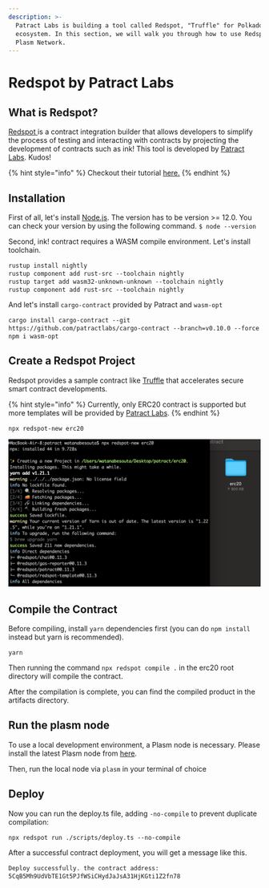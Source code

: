 ```yaml
---
description: >-
  Patract Labs is building a tool called Redspot, "Truffle" for Polkadot
  ecosystem. In this section, we will walk you through how to use Redspot on
  Plasm Network.
---
```


# Redspot by Patract Labs

## What is Redspot?

[Redspot ](https://docs.patract.io/en/redspot/introduction.html)is a contract integration builder that allows developers to simplify the process of testing and interacting with contracts by projecting the development of contracts such as ink! This tool is developed by [Patract Labs](https://patract.io/products). Kudos!

{% hint style="info" %}
Checkout their tutorial [here.](https://docs.patract.io/en/redspot/tutorial.html#prepare-a-blockchain-node-that-can-run-contracts)
{% endhint %}

## Installation

First of all, let's install [Node.js](https://nodejs.org/). The version has to be version &gt;= 12.0. You can check your version by using the following command. `$ node --version`

Second, ink! contract requires a WASM compile environment. Let's install toolchain.

```text
rustup install nightly
rustup component add rust-src --toolchain nightly
rustup target add wasm32-unknown-unknown --toolchain nightly
rustup component add rust-src --toolchain nightly
```

And let's install `cargo-contract` provided by Patract  and `wasm-opt`

```text
cargo install cargo-contract --git https://github.com/patractlabs/cargo-contract --branch=v0.10.0 --force
npm i wasm-opt
```

## Create a Redspot Project

Redspot provides a sample contract like [Truffle](https://www.trufflesuite.com/) that accelerates secure smart contract developments.  

{% hint style="info" %}
Currently, only ERC20 contract is supported but more templates will be provided by [Patract Labs](https://patract.io/). 
{% endhint %}

```text
npx redspot-new erc20
```

![](../../../.gitbook/assets/screen-shot-2021-04-16-at-17.55.07.png)

## Compile the Contract

Before compiling, install `yarn` dependencies first \(you can do `npm install` instead but yarn is recommended\).

```text
yarn
```

Then running the command `npx redspot compile .` in the erc20 root directory will compile the contract.

After the compilation is complete, you can find the compiled product in the artifacts directory.

##  Run the plasm node

To use a  local development environment, a Plasm node is necessary. Please install the latest Plasm node from [here](https://github.com/PlasmNetwork/Plasm/tree/dusty#building-from-source).

Then, run the local node via `plasm` in your terminal of choice

## Deploy

Now you can run the deploy.ts file, adding `-no-compile` to prevent duplicate compilation:

```text
npx redspot run ./scripts/deploy.ts --no-compile
```

After a successful contract deployment, you will get a message like this.

```text
Deploy successfully. the contract address: 5CqB5Mh9UdVbTE1Gt5PJfWSiCHydJaJsA31HjKGti1Z2fn78
```



